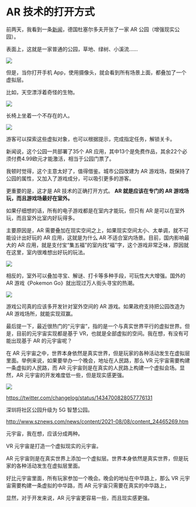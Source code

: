 # AR 技术的打开方式

前两天，我看到一条[新闻](https://www.nrw-forum.de/en/exhibitions/ar-biennale)，德国杜塞尔多夫开张了一家 AR 公园（增强现实公园）。

表面上，这就是一家普通的公园，草地、绿树、小溪流……

![](https://cdn.beekka.com/blogimg/asset/202109/bg2021092506.jpg)

但是，当你打开手机 App，使用摄像头，就会看到所有场景上面，都叠加了一个虚拟层。

比如，天空漂浮着奇怪的生物。

![](https://cdn.beekka.com/blogimg/asset/202109/bg2021092507.jpg)

长椅上坐着一个不存在的人。

![](https://cdn.beekka.com/blogimg/asset/202109/bg2021092508.jpg)

游客可以探索这些虚拟对象，也可以根据提示，完成指定任务，解锁关卡。

新闻说，这个公园一共部署了35个 AR 应用，其中13个是免费作品，其余22个必须付费4.99欧元才能激活，相当于公园门票了。

我顿时觉得，这个主意太好了，值得借鉴。城市公园改建为 AR 游戏场，既保持了公园的属性，又加入了游戏成分，可以吸引更多的游客。

更重要的是，这才是 AR 技术的正确打开方式。 **AR 就是应该在专门的 AR 游戏场玩，而且游戏场最好在室外。**

如果仔细想的话，所有的电子游戏都是在室内才能玩，但只有 AR 是可以在室外玩，而且室外比室内好玩得多。

主要原因是，AR 需要叠加在现实空间之上，如果现实空间太小、太单调，就不可能设计出好玩的 AR 应用，这就是为什么 AR 不适合室内场景。目前，国内影响最大的 AR 应用，就是支付宝“集五福”的室内找“福”字，这个游戏非常乏味，原因就在这里，室内很难想出好玩的玩法。

![](https://cdn.beekka.com/blogimg/asset/202109/bg2021092509.jpg)

相反的，室外可以叠加寻宝、解谜、打卡等多种手段，可玩性大大增强。国外的 AR 游戏《Pokemon Go》就出现过万人街头寻宝的热潮。

![](https://cdn.beekka.com/blogimg/asset/202109/bg2021092510.jpg)

游戏公司真的应该多开发针对室外空间的 AR 游戏。如果政府支持把公园改造为 AR 游戏场所，就能实现双赢。

最后提一下，最近很热门的“元宇宙”，指的是一个与真实世界平行的虚拟世界。但是，目前的元宇宙实现都是基于 VR，也就是全部虚拟的空间。我在想，有没有可能出现基于 AR 的元宇宙呢？

在 AR 元宇宙之中，世界本身依然是真实世界，但是玩家的各种活动发生在虚拟层里面。举例来说，如果要举办一个晚会，地址在人民路，那么 VR 元宇宙需要构建一条虚拟的人民路，而 AR 元宇宙则是在真实的人民路上构建一个虚拟会场。显然，AR 元宇宙的开发难度低一些，但是现实感更强。

![](https://cdn.beekka.com/blogimg/asset/202109/bg2021092511.jpg)

https://twitter.com/changelog/status/1434700828057776131

深圳将社区公园升级为 5G 智慧公园。

http://www.sznews.com/news/content/2021-08/08/content_24465269.htm



元宇宙，我在想，应该分成两种。

VR 元宇宙是打造一个虚拟现实的元宇宙。

AR 元宇宙则是在真实世界上添加一个虚拟层。世界本身依然是真实世界，但是玩家的各种活动发生在虚拟层里面。

好比元宇宙里面，所有玩家参加一个晚会。晚会的地址在中华路上，那么 VR 元宇宙需要构建一条虚拟的中华路，而 AR 元宇宙只需要在真实的中华路上，

显然，对于开发来说，AR 元宇宙更容易一些，而且现实感更强。

